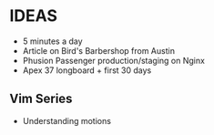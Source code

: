 IDEAS
=====

* 5 minutes a day
* Article on Bird's Barbershop from Austin
* Phusion Passenger production/staging on Nginx
* Apex 37 longboard + first 30 days

Vim Series
----------

* Understanding motions
